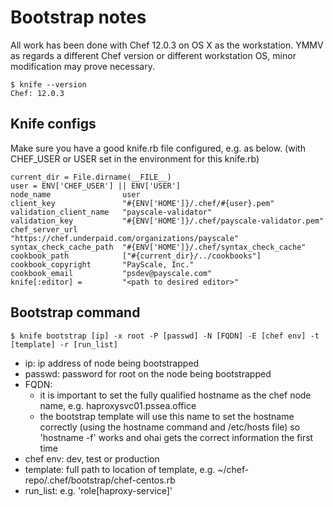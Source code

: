 Bootstrap notes
===============

All work has been done with Chef 12.0.3 on OS X as the workstation. YMMV as regards a
different Chef version or different workstation OS, minor modification may prove necessary.

```
$ knife --version
Chef: 12.0.3
```

Knife configs
-------------
Make sure you have a good knife.rb file configured, e.g. as below.
(with CHEF_USER or USER set in the environment for this knife.rb)
```
current_dir = File.dirname(__FILE__)
user = ENV['CHEF_USER'] || ENV['USER']
node_name                user
client_key               "#{ENV['HOME']}/.chef/#{user}.pem"
validation_client_name   "payscale-validator"
validation_key           "#{ENV['HOME']}/.chef/payscale-validator.pem"
chef_server_url          "https://chef.underpaid.com/organizations/payscale"
syntax_check_cache_path  "#{ENV['HOME']}/.chef/syntax_check_cache"
cookbook_path            ["#{current_dir}/../cookbooks"]
cookbook_copyright       "PayScale, Inc."
cookbook_email           "psdev@payscale.com"
knife[:editor] =         "<path to desired editor>"
```
Bootstrap command
-----------------
```
$ knife bootstrap [ip] -x root -P [passwd] -N [FQDN] -E [chef env] -t [template] -r [run_list]
```

- ip:       ip address of node being bootstrapped
- passwd:   password for root on the node being bootstrapped
- FQDN:   
  * it is important to set the fully qualified hostname as the chef node name, e.g.  haproxysvc01.pssea.office
  * the bootstrap template will use this name to set the hostname correctly (using the hostname 
  command and /etc/hosts file) so 'hostname -f' works and ohai gets the correct information the 
  first time
- chef env: dev, test or production
- template: full path to location of template, e.g. ~/chef-repo/.chef/bootstrap/chef-centos.rb
- run_list: e.g. 'role[haproxy-service]'
